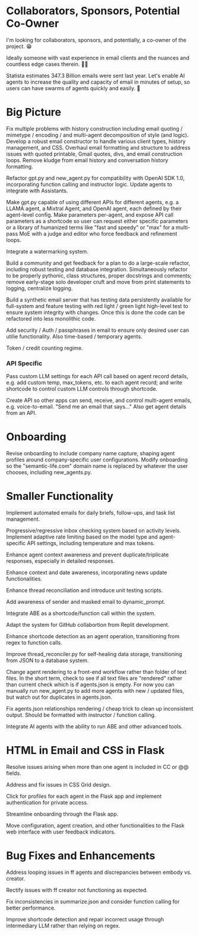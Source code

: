 # Collaborators, Sponsors, Potential Co-Owner 

I'm looking for collaborators, sponsors, and potentially, a co-owner of the project. 😁

Ideally someone with vast experience in email clients and the nuances and countless edge cases therein. 😬😭

Statista estimates 347.3 Billion emails were sent last year. Let's enable AI agents to increase the quality and capacity of email in minutes of setup, so users can have swarms of agents quickly and easily. 🤝


# Big Picture 

Fix multiple problems with history construction including email quoting / mimetype / encoding / and multi-agent decomposition of style (and logic). Develop a robust email constructor to handle various client types, history management, and CSS. Overhaul email formatting and structure to address issues with quoted printable, Gmail quotes, divs, and email construction loops. Remove kludge from email history and conversation history formatting. 

Refactor gpt.py and new_agent.py for compatibility with OpenAI SDK 1.0, incorporating function calling and instructor logic. Update agents to integrate with Assistants. 

Make gpt.py capable of using different APIs for different agents, e.g. a LLAMA agent, a Mixtral Agent, and OpenAI agent, each defined by their agent-level config. Make parameters per-agent, and expose API call parameters as a shortcode so user can request either specific parameters or a library of humanized terms like "fast and speedy" or "max" for a multi-pass MoE with a judge and editor who force feedback and refinement loops. 

Integrate a watermarking system. 

Build a community and get feedback for a plan to do a large-scale refactor, including robust testing and database integration. Simultaneously refactor to be properly pythonic, class structures, proper docstrings and comments; remove early-stage solo developer cruft and move from print statements to logging, centralize logging. 

Build a synthetic email server that has testing data persistently available for full-system and feature testing with red light / green light high-level test to ensure system integrity with changes. Once this is done the code can be refactored into less monolithic code. 


Add security / Auth / passphrases in email to ensure only desired user can utilie functionality. Also time-based / temporary agents. 

Token / credit counting regime. 


### API Specific 
Pass custom LLM settings for each API call based on agent record details, e.g. add custom temp, max_tokens, etc. to each agent record; and write shortcode to control custom LLM controls through shortcode. 

Create API so other apps can send, receive, and control multi-agent emails, e.g. voice-to-email. "Send me an email that says..." Also get agent details from an API. 


# Onboarding 
Revise onboarding to include company name capture, shaping agent profiles around company-specific user configurations. Modify onboarding so the "semantic-life.com" domain name is replaced by whatever the user chooses, including new_agents.py. 


# Smaller Functionality 
Implement automated emails for daily briefs, follow-ups, and task list management.

Progressive/regressive inbox checking system based on activity levels. Implement adaptive rate limiting based on the model type and agent-specific API settings, including temperature and max tokens.

Enhance agent context awareness and prevent duplicate/triplicate responses, especially in detailed responses.

Enhance context and date awareness, incorporating news update functionalities.

Enhance thread reconciliation and introduce unit testing scripts.

Add awareness of sender and masked email to dynamic_prompt. 

Integrate ABE as a shortcode/function call within the system.

Adapt the system for GitHub collabortion from Replit development. 

Enhance shortcode detection as an agent operation, transitioning from regex to function calls. 

Improve thread_reconciler.py for self-healing data storage, transitioning from JSON to a database system.

Change agent rendering to a front-end workflow rather than folder of text files. In the short term, check to see if all text files are "rendered" rather than current check which is if agents.json is empty. For now you can manually run new_agent.py to add more agents with new / updated files, but watch out for duplicates in agents.json. 

Fix agents.json relationships rendering / cheap trick to clean up inconsistent output. Should be formatted with instructor / function calling. 

Integrate AI agents with the ability to run ABE and other advanced tools.

# HTML in Email and CSS in Flask 

Resolve issues arising when more than one agent is included in CC or @@ fields.

Address and fix issues in CSS Grid design.

Click for profiles for each agent in the Flask app and implement authentication for private access.

Streamline onboarding through the Flask app.

Move configuration, agent creation, and other functionalities to the Flask web interface with user feedback indicators.

# Bug Fixes and Enhancements

Address looping issues in ff agents and discrepancies between embody vs. creator.

Rectify issues with ff creator not functioning as expected.

Fix inconsistencies in summarize.json and consider function calling for better performance.

Improve shortcode detection and repair incorrect usage through intermediary LLM rather than relying on regex.
